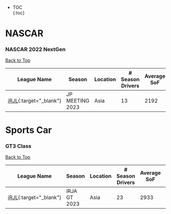 * TOC  
{:toc}

# NASCAR

### NASCAR 2022 NextGen

[Back to Top](#)  

|                                           League Name                                          |     Season    |Location|# Season Drivers|Average SoF|Upcoming Race|New York|London|Sydney|
|------------------------------------------------------------------------------------------------|---------------|--------|----------------|-----------|-------------|--------|------|------|
|[iRJL](https://members.iracing.com/membersite/member/LeagueView.do?league=114){:target="_blank"}|JP MEETING 2023|  Asia  |       13       |    2192   |             |        |      |      |

# Sports Car

### GT3 Class

[Back to Top](#)  

|                                           League Name                                          |   Season   |Location|# Season Drivers|Average SoF|Upcoming Race|New York|London|Sydney|
|------------------------------------------------------------------------------------------------|------------|--------|----------------|-----------|-------------|--------|------|------|
|[iRJL](https://members.iracing.com/membersite/member/LeagueView.do?league=114){:target="_blank"}|iRJA GT 2023|  Asia  |       23       |    2933   |             |        |      |      |

